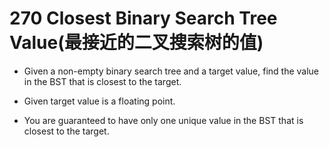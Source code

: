 # 270 Closest Binary Search Tree Value(最接近的二叉搜索树的值)
* Given a non-empty binary search tree and a target value, find the value in the BST that is closest to the target.

* Given target value is a floating point.
* You are guaranteed to have only one unique value in the BST that is closest to the target.
